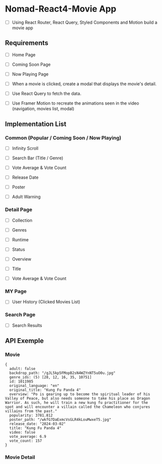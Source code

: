 # Nomad-React4-Movie App

- [ ] Using React Router, React Query, Styled Components and Motion build a movie app

## Requirements

- [ ] Home Page

- [ ] Coming Soon Page

- [ ] Now Playing Page

- [ ] When a movie is clicked, create a modal that displays the movie's detail.

- [ ] Use React Query to fetch the data.

- [ ] Use Framer Motion to recreate the animations seen in the video (navigation, movies list, modal)

## Implementation List

### Common (Popular / Coming Soon / Now Playing)

- [ ] Infinity Scroll

- [ ] Search Bar (Title / Genre)

- [ ] Vote Average & Vote Count

- [ ] Release Date

- [ ] Poster

- [ ] Adult Warning

### Detail Page

- [ ] Collection

- [ ] Genres

- [ ] Runtime

- [ ] Status

- [ ] Overview

- [ ] Title

- [ ] Vote Average & Vote Count

### MY Page

- [ ] User History (Clicked Movies List)

### Search Page

- [ ] Search Results

## API Exemple

### Movie

```
{
  adult: false
  backdrop_path: "/gJL5kp5FMopB2sN4WZYnNT5uO0u.jpg"
  genre_ids: (5) [28, 12, 16, 35, 10751]
  id: 1011985
  original_language: "en"
  original_title: "Kung Fu Panda 4"
  overview: "Po is gearing up to become the spiritual leader of his Valley of Peace, but also needs someone to take his place as Dragon Warrior. As such, he will train a new kung fu practitioner for the spot and will encounter a villain called the Chameleon who conjures villains from the past."
  popularity: 3781.812
  poster_path: "/wkfG7DaExmcVsGLR4kLouMwxeT5.jpg"
  release_date: "2024-03-02"
  title: "Kung Fu Panda 4"
  video: false
  vote_average: 6.9
  vote_count: 157
}
```

### Movie Detail
